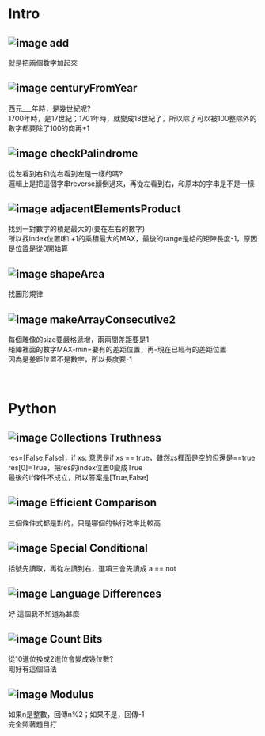 Intro
=
![image](https://github.com/yunghsin615/little_sun/blob/master/CodeSignal/Intro/add.jpg)
add <br>
-
就是把兩個數字加起來

![image](https://github.com/yunghsin615/little_sun/blob/master/CodeSignal/Intro/centuryFromYear.jpg)
centuryFromYear
-
西元___年時，是幾世紀呢?<br>
1700年時，是17世紀；1701年時，就變成18世紀了，所以除了可以被100整除外的數字都要除了100的商再+1

![image](https://github.com/yunghsin615/little_sun/blob/master/CodeSignal/Intro/checkPalindrome.jpg)
checkPalindrome
-
從左看到右和從右看到左是一樣的嗎?<br>
邏輯上是把這個字串reverse顛倒過來，再從左看到右，和原本的字串是不是一樣

![image](https://github.com/yunghsin615/little_sun/blob/master/CodeSignal/Intro/adjacentElementsProduct.jpg)
adjacentElementsProduct
-
找到一對數字的積是最大的(要在左右的數字)<br>
所以找index位置i和i+1的乘積最大的MAX，最後的range是給的矩陣長度-1，原因是位置是從0開始算

![image](https://github.com/yunghsin615/little_sun/blob/master/CodeSignal/Intro/shapeArea.jpg)
shapeArea
-
找圖形規律

![image](https://github.com/yunghsin615/little_sun/blob/master/CodeSignal/Intro/makeArrayConsecutive2.jpg)
makeArrayConsecutive2
-
每個雕像的size要嚴格遞增，兩兩間差距要是1<br>
矩陣裡面的數字MAX-min=要有的差距位置，再-現在已經有的差距位置<br>
因為是差距位置不是數字，所以長度要-1
<br>
<br>
<br>


Python
=

![image](https://github.com/yunghsin615/little_sun/blob/master/CodeSignal/Python/1.jpg)
Collections Truthness
-
res=[False,False]，if xs: 意思是if xs == true，雖然xs裡面是空的但還是==true<br>
res[0]=True，把res的index位置0變成True<br>
最後的if條件不成立，所以答案是[True,False]

![image](https://github.com/yunghsin615/little_sun/blob/master/CodeSignal/Python/2.jpg)
Efficient Comparison
-
三個條件式都是對的，只是哪個的執行效率比較高

![image](https://github.com/yunghsin615/little_sun/blob/master/CodeSignal/Python/3.jpg)
Special Conditional
-
括號先讀取，再從左讀到右，選項三會先讀成 a == not

![image](https://github.com/yunghsin615/little_sun/blob/master/CodeSignal/Python/4.jpg)
Language Differences
-
好 這個我不知道為甚麼

![image](https://github.com/yunghsin615/little_sun/blob/master/CodeSignal/Python/5.jpg)
Count Bits
-
從10進位換成2進位會變成幾位數?<br>
剛好有這個語法

![image](https://github.com/yunghsin615/little_sun/blob/master/CodeSignal/Python/6.jpg)
Modulus
-
如果n是整數，回傳n%2；如果不是，回傳-1<br>
完全照著題目打


